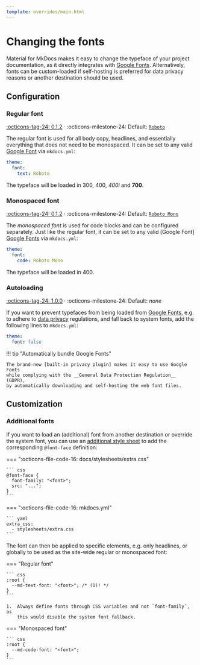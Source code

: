 ```yaml
---
template: overrides/main.html
---
```


# Changing the fonts

Material for MkDocs makes it easy to change the typeface of your project
documentation, as it directly integrates with [Google Fonts]. Alternatively,
fonts can be custom-loaded if self-hosting is preferred for data privacy reasons
or another destination should be used.

  [Google Fonts]: https://fonts.google.com

## Configuration

### Regular font

[:octicons-tag-24: 0.1.2][font support] ·
:octicons-milestone-24: Default: [`Roboto`][Roboto]

The regular font is used for all body copy, headlines, and essentially
everything that does not need to be monospaced. It can be set to any
valid [Google Font][Google Fonts] via `mkdocs.yml`:

``` yaml
theme:
  font:
    text: Roboto
```

The typeface will be loaded in 300, 400, _400i_ and __700__.

  [Roboto]: https://fonts.google.com/specimen/Roboto
  [font support]: https://github.kyndryl.net/sre-axa/steady-state-tasks/releases/tag/0.1.2

### Monospaced font

[:octicons-tag-24: 0.1.2][font support] ·
:octicons-milestone-24: Default: [`Roboto Mono`][Roboto Mono]

The _monospaced font_ is used for code blocks and can be configured separately.
Just like the regular font, it can be set to any valid [Google Font]
[Google Fonts] via `mkdocs.yml`:

``` yaml
theme:
  font:
    code: Roboto Mono
```

The typeface will be loaded in 400.

  [Roboto Mono]: https://fonts.google.com/specimen/Roboto+Mono

### Autoloading

[:octicons-tag-24: 1.0.0][font=false support] ·
:octicons-milestone-24: Default: _none_

If you want to prevent typefaces from being loaded from [Google Fonts], e.g.
to adhere to [data privacy] regulations, and fall back to system fonts, add the
following lines to `mkdocs.yml`:

``` yaml
theme:
  font: false
```

!!! tip "Automatically bundle Google Fonts"

    The brand-new [built-in privacy plugin] makes it easy to use Google Fonts
    while complying with the __General Data Protection Regulation__ (GDPR),
    by automatically downloading and self-hosting the web font files.

  [data privacy]: https://developers.google.com/fonts/faq#what_does_using_the_google_fonts_api_mean_for_the_privacy_of_my_users
  [font=false support]: https://github.kyndryl.net/sre-axa/steady-state-tasks/releases/tag/1.0.0
  [built-in privacy plugin]: ensuring-data-privacy.md#built-in-privacy-plugin

## Customization

### Additional fonts

If you want to load an (additional) font from another destination or override
the system font, you can use an [additional style sheet] to add the
corresponding `@font-face` definition:

=== ":octicons-file-code-16: docs/stylesheets/extra.css"

    ``` css
    @font-face {
      font-family: "<font>";
      src: "...";
    }
    ```

=== ":octicons-file-code-16: mkdocs.yml"

    ``` yaml
    extra_css:
      - stylesheets/extra.css
    ```

The font can then be applied to specific elements, e.g. only headlines, or 
globally to be used as the site-wide regular or monospaced font:

=== "Regular font"

    ``` css
    :root {
      --md-text-font: "<font>"; /* (1)! */
    }
    ```

    1.  Always define fonts through CSS variables and not `font-family`, as
        this would disable the system font fallback.

=== "Monospaced font"

    ``` css
    :root {
      --md-code-font: "<font>";
    }
    ```

  [additional style sheet]: ../customization.md#additional-css

